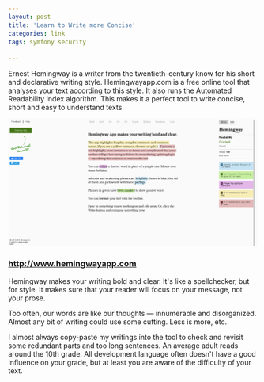 ```yaml
---
layout: post
title: 'Learn to Write more Concise'
categories: link
tags: symfony security

---
```

Ernest Hemingway is a writer from the twentieth-century know for his
short and declarative writing style. Hemingwayapp.com is a free online
tool that analyses your text according to this style. It also runs the
Automated Readability Index algorithm. This makes it a perfect tool to
write concise, short and easy to understand texts.

<article class="external">
  <img src="/img/hemingway-app-screenshot.png" class="external__hero">

  <h3 class="external__target"><a href="http://www.hemingwayapp.com/">http://www.hemingwayapp.com</a></h3>

  <p class="external__description">Hemingway makes your writing bold and clear. It's like a
  spellchecker, but for style. It makes sure that your reader will focus
  on your message, not your prose.

  Too often, our words are like our thoughts — innumerable and
  disorganized. Almost any bit of writing could use some cutting. Less
  is more, etc.</p>
</article>

I almost always copy-paste my writings into the tool to check and
revisit some redundant parts and too long sentences. An average adult
reads around the 10th grade. All development language often doesn't have
a good influence on your grade, but at least you are aware of the
difficulty of your text.
